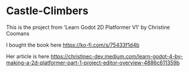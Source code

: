 # Castle-Climbers
 
This is the project from 'Learn Godot 2D Platformer V1' by Christine Coomans

I bought the book here https://ko-fi.com/s/75433f1d4b

Her article is here https://christinec-dev.medium.com/learn-godot-4-by-making-a-2d-platformer-part-1-project-editor-overview-4886c611359b

